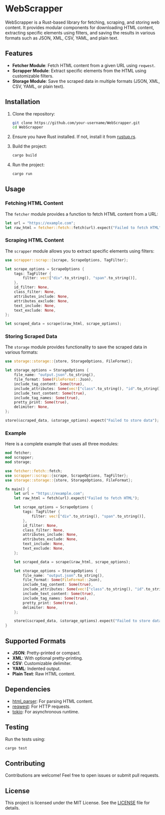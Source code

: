 # WebScrapper

WebScrapper is a Rust-based library for fetching, scraping, and storing web content. It provides modular components for downloading HTML content, extracting specific elements using filters, and saving the results in various formats such as JSON, XML, CSV, YAML, and plain text.

## Features

- **Fetcher Module**: Fetch HTML content from a given URL using `reqwest`.
- **Scrapper Module**: Extract specific elements from the HTML using customizable filters.
- **Storage Module**: Save the scraped data in multiple formats (JSON, XML, CSV, YAML, or plain text).

## Installation

1. Clone the repository:
   ```bash
   git clone https://github.com/your-username/WebScrapper.git
   cd WebScrapper
   ```

2. Ensure you have Rust installed. If not, install it from [rustup.rs](https://rustup.rs/).

3. Build the project:
   ```bash
   cargo build
   ```

4. Run the project:
   ```bash
   cargo run
   ```

## Usage

### Fetching HTML Content

The `fetcher` module provides a function to fetch HTML content from a URL:
```rust
let url = "https://example.com";
let raw_html = fetcher::fetch::fetch(url).expect("Failed to fetch HTML");
```

### Scraping HTML Content

The `scrapper` module allows you to extract specific elements using filters:
```rust
use scrapper::scrap::{scrape, ScrapeOptions, TagFilter};

let scrape_options = ScrapeOptions {
    tags: TagFilter {
        filter: vec!["div".to_string(), "span".to_string()],
    },
    id_filter: None,
    class_filter: None,
    attributes_include: None,
    attributes_exclude: None,
    text_include: None,
    text_exclude: None,
};

let scraped_data = scrape(&raw_html, scrape_options);
```

### Storing Scraped Data

The `storage` module provides functionality to save the scraped data in various formats:
```rust
use storage::storage::{store, StorageOptions, FileFormat};

let storage_options = StorageOptions {
    file_name: "output.json".to_string(),
    file_format: Some(FileFormat::Json),
    include_tag_content: Some(true),
    include_attributes: Some(vec!["class".to_string(), "id".to_string(), "data-role".to_string()]),
    include_text_content: Some(true),
    include_tag_names: Some(true),
    pretty_print: Some(true),
    delimiter: None,
};

store(&scraped_data, &storage_options).expect("Failed to store data");
```

### Example

Here is a complete example that uses all three modules:
```rust
mod fetcher;
mod scrapper;
mod storage;

use fetcher::fetch::fetch;
use scrapper::scrap::{scrape, ScrapeOptions, TagFilter};
use storage::storage::{store, StorageOptions, FileFormat};

fn main() {
    let url = "https://example.com";
    let raw_html = fetch(url).expect("Failed to fetch HTML");

    let scrape_options = ScrapeOptions {
        tags: TagFilter {
            filter: vec!["div".to_string(), "span".to_string()],
        },
        id_filter: None,
        class_filter: None,
        attributes_include: None,
        attributes_exclude: None,
        text_include: None,
        text_exclude: None,
    };

    let scraped_data = scrape(&raw_html, scrape_options);

    let storage_options = StorageOptions {
        file_name: "output.json".to_string(),
        file_format: Some(FileFormat::Json),
        include_tag_content: Some(true),
        include_attributes: Some(vec!["class".to_string(), "id".to_string(), "data-role".to_string()]),
        include_text_content: Some(true),
        include_tag_names: Some(true),
        pretty_print: Some(true),
        delimiter: None,
    };

    store(&scraped_data, &storage_options).expect("Failed to store data");
}
```

## Supported Formats

- **JSON**: Pretty-printed or compact.
- **XML**: With optional pretty-printing.
- **CSV**: Customizable delimiter.
- **YAML**: Indented output.
- **Plain Text**: Raw HTML content.

## Dependencies

- [html_parser](https://crates.io/crates/html_parser): For parsing HTML content.
- [reqwest](https://crates.io/crates/reqwest): For HTTP requests.
- [tokio](https://crates.io/crates/tokio): For asynchronous runtime.

## Testing

Run the tests using:
```bash
cargo test
```

## Contributing

Contributions are welcome! Feel free to open issues or submit pull requests.

## License

This project is licensed under the MIT License. See the [LICENSE](LICENSE) file for details.
